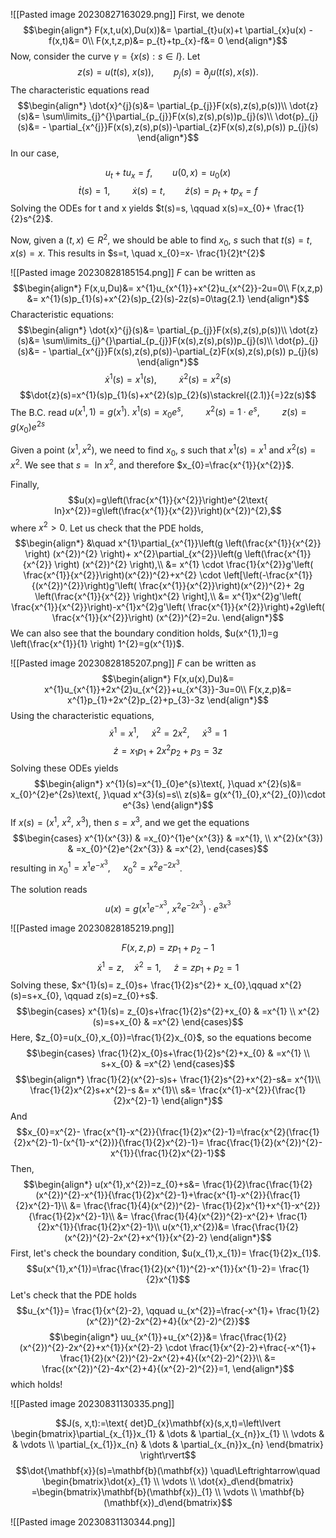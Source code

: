 ![[Pasted image 20230827163029.png]]
First, we denote 
$$\begin{align*}
F(x,t,u(x),Du(x))&= \partial_{t}u(x)+t \partial_{x}u(x) -f(x,t)&= 0\\
F(x,t,z,p)&= p_{t}+tp_{x}-f&= 0
\end{align*}$$
Now, consider the curve $\gamma =\{x(s): s \in I\}$. Let
$$z(s)=u(t(s)\text{, }x(s)),\qquad p_{j}(s)=\partial_{j}u(t(s),x(s)).$$
The characteristic equations read
$$\begin{align*}
\dot{x}^{j}(s)&= \partial_{p_{j}}F(x(s),z(s),p(s))\\
	\dot{z}(s)&= \sum\limits_{j}^{}\partial_{p_{j}}F(x(s),z(s),p(s))p_{j}(s)\\
			\dot{p}_{j}(s)&= - \partial_{x^{j}}F(x(s),z(s),p(s))-\partial_{z}F(x(s),z(s),p(s)) p_{j}(s)
\end{align*}$$
In our case,

$$u_{t}+tu_{x}=f, \qquad u(0,x)=u_{0}(x)$$
$$\dot{t}(s)=1\text{, }\qquad \dot{x}(s)=t, \qquad \dot{z}(s)=p_{t}+tp_{x}=f$$
Solving the ODEs for t and x yields 
$t(s)=s, \qquad x(s)=x_{0}+ \frac{1}{2}s^{2}$.

Now, given a $(t,x) \in R^{2}$, we should be able to find $x_{0}\text{, }s$ such that $t(s)=t,\quad  x(s)=x$. 
This results in $s=t, \quad x_{0}=x- \frac{1}{2}t^{2}$




![[Pasted image 20230828185154.png]]
$F$ can be written as
$$\begin{align*}
F(x,u,Du)&=  x^{1}u_{x^{1}}+x^{2}u_{x^{2}}-2u=0\\
F(x,z,p) &= x^{1}(s)p_{1}(s)+x^{2}(s)p_{2}(s)-2z(s)=0\tag{2.1}
\end{align*}$$
Characteristic equations:
$$\begin{align*}
\dot{x}^{j}(s)&= \partial_{p_{j}}F(x(s),z(s),p(s))\\
	\dot{z}(s)&= \sum\limits_{j}^{}\partial_{p_{j}}F(x(s),z(s),p(s))p_{j}(s)\\
			\dot{p}_{j}(s)&= - \partial_{x^{j}}F(x(s),z(s),p(s))-\partial_{z}F(x(s),z(s),p(s)) p_{j}(s)
\end{align*}$$
$$\dot{x}^{1}(s)=x^{1}(s)\text{, }\qquad \dot{x}^{2}(s)=x^{2}(s)$$
$$\dot{z}(s)=x^{1}(s)p_{1}(s)+x^{2}(s)p_{2}(s)\stackrel{(2.1)}{=}2z(s)$$
The B.C. read $u(x^{1},1)=g(x^{1})$.
$x^{1}(s)=x_{0}e^{s}\text{, }\qquad x^{2}(s)=1\cdot e^{s}\text{, }\qquad z(s)=g(x_{0})e^{2s}$

Given a point $(x^{1},x^{2})$, we need to find $x_{0}\text{, }s$ such that $x^{1}(s)=x^{1}\text{ and }x^{2}(s)=x^{2}$. We see that $s=\text{ ln }x^{2}$, and therefore $x_{0}=\frac{x^{1}}{x^{2}}$.

Finally,
$$u(x)=g\left(\frac{x^{1}}{x^{2}}\right)e^{2\text{ ln}x^{2}}=g\left(\frac{x^{1}}{x^{2}}\right)(x^{2})^{2},$$
where $x^{2}>0$.
Let us check that the PDE holds,
$$\begin{align*}
&\quad x^{1}\partial_{x^{1}}\left(g \left(\frac{x^{1}}{x^{2}} \right) (x^{2})^{2} \right)+ x^{2}\partial_{x^{2}}\left(g \left(\frac{x^{1}}{x^{2}} \right) (x^{2})^{2} \right),\\
	 &= x^{1} \cdot \frac{1}{x^{2}}g'\left( \frac{x^{1}}{x^{2}}\right)(x^{2})^{2}+x^{2} \cdot \left[\left(-\frac{x^{1}}{(x^{2})^{2}}\right)g'\left( \frac{x^{1}}{x^{2}}\right)(x^{2})^{2}+ 2g \left(\frac{x^{1}}{x^{2}} \right)x^{2}  \right],\\
&= x^{1}x^{2}g'\left( \frac{x^{1}}{x^{2}}\right)-x^{1}x^{2}g'\left( \frac{x^{1}}{x^{2}}\right)+2g\left( \frac{x^{1}}{x^{2}}\right) (x^{2})^{2}=2u.
\end{align*}$$
We can also see that the boundary condition holds, $u(x^{1},1)=g \left(\frac{x^{1}}{1} \right) 1^{2}=g(x^{1})$.

![[Pasted image 20230828185207.png]]
$F$ can be written as
$$\begin{align*}
F(x,u(x),Du)&= x^{1}u_{x^{1}}+2x^{2}u_{x^{2}}+u_{x^{3}}-3u=0\\
F(x,z,p)&= x^{1}p_{1}+2x^{2}p_{2}+p_{3}-3z
\end{align*}$$
Using the characteristic equations,
$$\dot{x}^{1}=x^{1}\text{, }\quad \dot{x}^{2}=2x^{2}\text{, }\quad \dot{x}^{3}=1$$
$$\dot{z}=x_{1}p_{1}+2x^{2}p_{2}+ p_{3}=3z$$
Solving these ODEs yields
$$\begin{align*}
x^{1}(s)=x^{1}_{0}e^{s}\text{, }\quad x^{2}(s)&= x_{0}^{2}e^{2s}\text{, }\quad x^{3}(s)=s\\
z(s)&= g(x^{1}_{0},x^{2}_{0})\cdot e^{3s}
\end{align*}$$
If $x(s)=(x^{1}\text{, }x^{2}\text{, }x^{3})$, then $s=x^{3}$, and we get the equations
$$\begin{cases}
x^{1}(x^{3}) & =x_{0}^{1}e^{x^{3}} & =x^{1}, \\
x^{2}(x^{3}) & =x_{0}^{2}e^{2x^{3}} & =x^{2},
\end{cases}$$
resulting in $x_{0}^{1}=x^{1}e^{-x^{3}}\text{, }\quad x_{0}^{2}=x^{2}e^{-2x^{3}}$.

The solution reads
$$u(x)=g(x^{1}e^{-x^{3}}\text{, }x^{2}e^{-2x^{3}})\cdot e^{3x^{3}}$$

![[Pasted image 20230828185219.png]]

$$F(x,z,p)=zp_{1}+p_{2}-1$$
$$\dot{x}^{1}=z, \quad \dot{x}^{2}=1\text{, }\quad \dot{z}=zp_{1}+p_{2}=1$$
Solving these,
$x^{1}(s)= z_{0}s+ \frac{1}{2}s^{2}+ x_{0},\qquad x^{2}(s)=s+x_{0}, \qquad z(s)=z_{0}+s$.
$$\begin{cases}
x^{1}(s)= z_{0}s+\frac{1}{2}s^{2}+x_{0} & =x^{1} \\
x^{2}(s)=s+x_{0} & =x^{2}
\end{cases}$$
Here, $z_{0}=u(x_{0},x_{0})=\frac{1}{2}x_{0}$, so the equations become
$$\begin{cases}
\frac{1}{2}x_{0}s+\frac{1}{2}s^{2}+x_{0} & =x^{1} \\
s+x_{0} & =x^{2}
\end{cases}$$
$$\begin{align*}
\frac{1}{2}(x^{2}-s)s+ \frac{1}{2}s^{2}+x^{2}-s&= x^{1}\\
\frac{1}{2}x^{2}s+x^{2}-s &= x^{1}\\
s&= \frac{x^{1}-x^{2}}{\frac{1}{2}x^{2}-1}
\end{align*}$$
And $$x_{0}=x^{2}- \frac{x^{1}-x^{2}}{\frac{1}{2}x^{2}-1}=\frac{x^{2}(\frac{1}{2}x^{2}-1)-(x^{1}-x^{2})}{\frac{1}{2}x^{2}-1}= \frac{\frac{1}{2}(x^{2})^{2}-x^{1}}{\frac{1}{2}x^{2}-1}$$
Then,
$$\begin{align*}
u(x^{1},x^{2})=z_{0}+s&= \frac{1}{2}\frac{\frac{1}{2}(x^{2})^{2}-x^{1}}{\frac{1}{2}x^{2}-1}+\frac{x^{1}-x^{2}}{\frac{1}{2}x^{2}-1}\\
&= \frac{\frac{1}{4}(x^{2})^{2}- \frac{1}{2}x^{1}+x^{1}-x^{2}}{\frac{1}{2}x^{2}-1}\\
&= \frac{\frac{1}{4}(x^{2})^{2}-x^{2}+ \frac{1}{2}x^{1}}{\frac{1}{2}x^{2}-1}\\
u(x^{1},x^{2})&=  \frac{\frac{1}{2}(x^{2})^{2}-2x^{2}+x^{1}}{x^{2}-2}
\end{align*}$$
First, let's check the boundary condition, $u(x_{1},x_{1})= \frac{1}{2}x_{1}$.
$$u(x^{1},x^{1})=\frac{\frac{1}{2}(x^{1})^{2}-x^{1}}{x^{1}-2}= \frac{1}{2}x^{1}$$
Let's check that the PDE holds
$$u_{x^{1}}= \frac{1}{x^{2}-2}, \qquad u_{x^{2}}=\frac{-x^{1}+ \frac{1}{2}(x^{2})^{2}-2x^{2}+4}{(x^{2}-2)^{2}}$$
$$\begin{align*}
uu_{x^{1}}+u_{x^{2}}&= \frac{\frac{1}{2}(x^{2})^{2}-2x^{2}+x^{1}}{x^{2}-2} \cdot \frac{1}{x^{2}-2}+\frac{-x^{1}+ \frac{1}{2}(x^{2})^{2}-2x^{2}+4}{(x^{2}-2)^{2}}\\
&= \frac{(x^{2})^{2}-4x^{2}+4}{(x^{2}-2)^{2}}=1,
\end{align*}$$
which holds!


![[Pasted image 20230831130335.png]]

$$J(s, x,t):=\text{ det}D_{x}\mathbf{x}(s,x,t)=\left\lvert \begin{bmatrix}\partial_{x_{1}}x_{1} & \dots  & \partial_{x_{n}}x_{1} \\ \vdots &   & \vdots \\ \partial_{x_{1}}x_{n} & \dots & \partial_{x_{n}}x_{n} \end{bmatrix} \right\rvert$$
$$\dot{\mathbf{x}}(s)=\mathbf{b}(\mathbf{x}) \quad\Leftrightarrow\quad \begin{bmatrix}\dot{x}_{1} \\ \vdots \\ \dot{x}_d\end{bmatrix} =\begin{bmatrix}\mathbf{b}(\mathbf{x})_{1} \\ \vdots  \\ \mathbf{b}(\mathbf{x})_d\end{bmatrix}$$



![[Pasted image 20230831130344.png]]